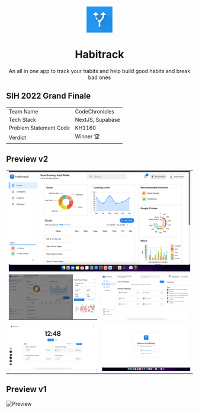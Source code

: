 <p align=center>
    <img width='70' src='assets/logo.png' align=center/>
</p>
<h1 align=center>
    Habitrack
</h1>
<p align=center>
An all in one app to track your habits and help build good habits and break bad ones
</p>



## SIH 2022 Grand Finale

<table>
<tr> 
<td> Team Name
<td> CodeChronicles
<tr>
<td> Tech Stack
<td> NextJS, Supabase
<tr>
<td> Problem Statement Code 
<td> KH1160
<tr>
<td> Verdict
<td> Winner 🏆
</table>



## Preview v2

<table>
<tr> 
<td colspan="2"> <img src='assets/preview00.png'>
<tr>
<td> <img src='assets/preview01.png'>
<td> <img src='assets/preview02.png'>
<tr>
<td> <img src='assets/preview03.png'>
<td> <img src='assets/preview04.png'>
</table>


## Preview v1

![Preview](https://user-images.githubusercontent.com/55053424/160281995-83a3f29a-16d0-467e-9d5f-4dd50b4f1c7b.gif)


